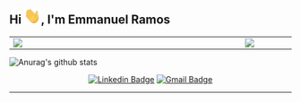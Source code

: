 ## Hi <img src="https://raw.githubusercontent.com/ABSphreak/ABSphreak/master/gifs/Hi.gif" width="30px">, I'm Emmanuel Ramos
<center>
<table>
  <tr>
      <td><img width="400px" align="left" src="https://github-readme-stats.vercel.app/api/top-langs/?username=emmanuelhccr&hide=html&layout=compact&theme=cobalt" /></td>
      <td><img width="400px" align="left" src="https://github-readme-stats.vercel.app/api?username=emmanuelhccr&theme=cobalt" /></td>
  </tr>  
</table>
</center>



![Anurag's github stats](https://github-readme-stats.vercel.app/api?username=duduxs&show_icons=true&bg_color=14274e&text_color=FFF&title_color=FFFF&icon_color=FFF)

<div align="center">

[![Linkedin Badge](https://img.shields.io/badge/-Linkedin-6633cc?style=flat-square&logo=Linkedin&color=14274e&link=https://www.linkedin.com/in/emmanuelhccr/)](https://www.linkedin.com/in/eduarddojose/)
[![Gmail Badge](https://img.shields.io/badge/-Gmail-c14438?style=flat-square&logo=Gmail&color=14274e&link=mailto:duduxss3@gmail.com)](mailto:emmanuelhcc@gmail.com)

</div>
<hr>
